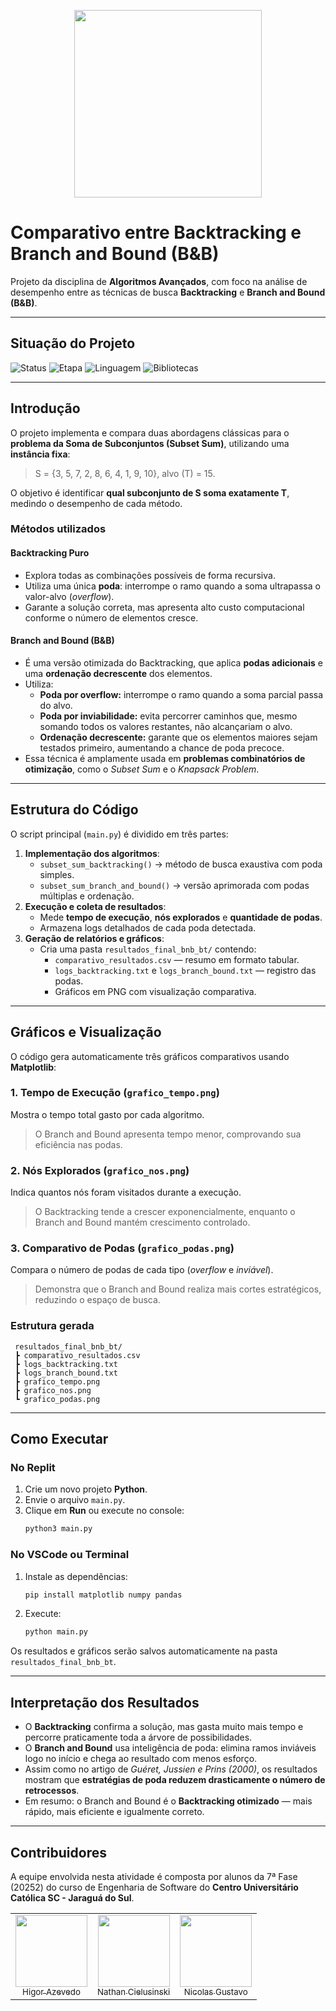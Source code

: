 <p align="center">
    <img loading="lazy" src="https://files.engaged.com.br/5db0810e95b4f900077e887e/account/5db0810e95b4f900077e887e/xMCS8NFKTMqwhefy8WLd_catolica-horizontal.png" width="300">
</p>

# Comparativo entre Backtracking e Branch and Bound (B&B)
Projeto da disciplina de **Algoritmos Avançados**, com foco na análise de desempenho entre as técnicas de busca **Backtracking** e **Branch and Bound (B&B)**.

---

## Situação do Projeto
![Status](https://img.shields.io/badge/Status-Finalizado-green)
![Etapa](https://img.shields.io/badge/Etapa-N2-green)
![Linguagem](https://img.shields.io/badge/Linguagem-Python-blue)
![Bibliotecas](https://img.shields.io/badge/Libs-Matplotlib%20%7C%20NumPy%20%7C%20Pandas-lightgrey)

---

## Introdução

O projeto implementa e compara duas abordagens clássicas para o **problema da Soma de Subconjuntos (Subset Sum)**, utilizando uma **instância fixa**:
> S = {3, 5, 7, 2, 8, 6, 4, 1, 9, 10}, alvo (T) = 15.

O objetivo é identificar **qual subconjunto de S soma exatamente T**, medindo o desempenho de cada método.

### Métodos utilizados

#### **Backtracking Puro**
- Explora todas as combinações possíveis de forma recursiva.
- Utiliza uma única **poda**: interrompe o ramo quando a soma ultrapassa o valor-alvo (*overflow*).
- Garante a solução correta, mas apresenta alto custo computacional conforme o número de elementos cresce.

#### **Branch and Bound (B&B)**
- É uma versão otimizada do Backtracking, que aplica **podas adicionais** e uma **ordenação decrescente** dos elementos.
- Utiliza:
  - **Poda por overflow:** interrompe o ramo quando a soma parcial passa do alvo.
  - **Poda por inviabilidade:** evita percorrer caminhos que, mesmo somando todos os valores restantes, não alcançariam o alvo.
  - **Ordenação decrescente:** garante que os elementos maiores sejam testados primeiro, aumentando a chance de poda precoce.
- Essa técnica é amplamente usada em **problemas combinatórios de otimização**, como o *Subset Sum* e o *Knapsack Problem*.

---

## Estrutura do Código

O script principal (`main.py`) é dividido em três partes:

1. **Implementação dos algoritmos**:
   - `subset_sum_backtracking()` -> método de busca exaustiva com poda simples.
   - `subset_sum_branch_and_bound()` -> versão aprimorada com podas múltiplas e ordenação.
2. **Execução e coleta de resultados**:
   - Mede **tempo de execução**, **nós explorados** e **quantidade de podas**.
   - Armazena logs detalhados de cada poda detectada.
3. **Geração de relatórios e gráficos**:
   - Cria uma pasta `resultados_final_bnb_bt/` contendo:
     - `comparativo_resultados.csv` — resumo em formato tabular.
     - `logs_backtracking.txt` e `logs_branch_bound.txt` — registro das podas.
     - Gráficos em PNG com visualização comparativa.

---

## Gráficos e Visualização

O código gera automaticamente três gráficos comparativos usando **Matplotlib**:

### 1. Tempo de Execução (`grafico_tempo.png`)
Mostra o tempo total gasto por cada algoritmo.  
> O Branch and Bound apresenta tempo menor, comprovando sua eficiência nas podas.

### 2. Nós Explorados (`grafico_nos.png`)
Indica quantos nós foram visitados durante a execução.  
> O Backtracking tende a crescer exponencialmente, enquanto o Branch and Bound mantém crescimento controlado.

### 3. Comparativo de Podas (`grafico_podas.png`)
Compara o número de podas de cada tipo (*overflow* e *inviável*).  
> Demonstra que o Branch and Bound realiza mais cortes estratégicos, reduzindo o espaço de busca.

### Estrutura gerada
```
 resultados_final_bnb_bt/
 ┣ comparativo_resultados.csv
 ┣ logs_backtracking.txt
 ┣ logs_branch_bound.txt
 ┣ grafico_tempo.png
 ┣ grafico_nos.png
 ┗ grafico_podas.png
```

---

## Como Executar

### No Replit
1. Crie um novo projeto **Python**.
2. Envie o arquivo `main.py`.
3. Clique em **Run** ou execute no console:
   ```bash
   python3 main.py
   ```

### No VSCode ou Terminal
1. Instale as dependências:
   ```bash
   pip install matplotlib numpy pandas
   ```
2. Execute:
   ```bash
   python main.py
   ```

Os resultados e gráficos serão salvos automaticamente na pasta `resultados_final_bnb_bt`.

---

## Interpretação dos Resultados

- O **Backtracking** confirma a solução, mas gasta muito mais tempo e percorre praticamente toda a árvore de possibilidades.
- O **Branch and Bound** usa inteligência de poda: elimina ramos inviáveis logo no início e chega ao resultado com menos esforço.
- Assim como no artigo de *Guéret, Jussien e Prins (2000)*, os resultados mostram que **estratégias de poda reduzem drasticamente o número de retrocessos**.
- Em resumo: o Branch and Bound é o **Backtracking otimizado** — mais rápido, mais eficiente e igualmente correto.

---

## Contribuidores

A equipe envolvida nesta atividade é composta por alunos da 7ª Fase (20252) do curso de Engenharia de Software do **Centro Universitário Católica SC - Jaraguá do Sul**.

<div align="center">
<table>
  <tr>
    <td align="center"><a href="https://github.com/HigorAz"><img loading="lazy" src="https://avatars.githubusercontent.com/u/141787745?v=4" width="115"><br><sub>Higor Azevedo</sub></a></td>
    <td align="center"><a href="https://github.com/AoiteFoca"><img loading="lazy" src="https://avatars.githubusercontent.com/u/141975272?v=4" width="115"><br><sub>Nathan Cielusinski</sub></a></td>
    <td align="center"><a href="https://github.com/MrNicolass"><img loading="lazy" src="https://avatars.githubusercontent.com/u/80847876?v=4" width="115"><br><sub>Nicolas Gustavo</sub></a></td>
  </tr>
</table>
</div>
